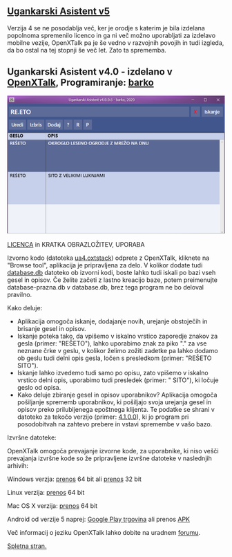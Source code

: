 ## <a href="https://ugankarskiasistent.ga" target="_blank">Ugankarski Asistent v5</a>

Verzija 4 se ne posodablja več, ker je orodje s katerim je bila izdelana popolnoma spremenilo licenco in ga ni več možno uporabljati za izdelavo mobilne vezije, OpenXTalk pa je še vedno v razvojnih povojih in tudi izgleda, da bo ostal na tej stopnji še več let. Zato ta sprememba.

## Ugankarski Asistent v4.0 - izdelano v <a href="https://github.com/OpenXTalk-org">OpenXTalk</a>, Programiranje: <a href="https://barko.ga" target="_blank">barko</a>
<p style="text-align:center;"><img src="ua.png" alt="Ugankarski Asistent"></p>

<a href="LICENSE">LICENCA</a> in KRATKA OBRAZLOŽITEV, UPORABA

Izvorno kodo (datoteka <a href="ua4.oxtstack">ua4.oxtstack</a>) odprete z OpenXTalk, kliknete na "Browse tool", aplikacija je pripravljena za delo. V kolikor dodate tudi <a href="database.db">database.db</a> datoteko ob izvorni kodi, boste lahko tudi iskali po bazi vseh gesel in opisov. Če želite začeti z lastno kreacijo baze, potem preimenujte database-prazna.db v database.db, brez tega program ne bo deloval pravilno.

Kako deluje:

* Aplikacija omogoča iskanje, dodajanje novih, urejanje obstoječih in brisanje gesel in opisov.
* Iskanje poteka tako, da vpišemo v iskalno vrstico zaporedje znakov za gesla (primer: "REŠETO"), lahko uporabimo znak za piko "." za vse neznane črke v geslu, v kolikor želimo zožiti zadetke pa lahko dodamo ob geslu tudi delni opis gesla, ločen s presledkom (primer: "REŠETO SITO").
* Iskanje lahko izvedemo tudi samo po opisu, zato vpišemo v iskalno vrstico delni opis, uporabimo tudi presledek (primer: " SITO"), ki ločuje geslo od opisa.
* Kako deluje zbiranje gesel in opisov uporabnikov? Aplikacija omogoča pošiljanje sprememb uporabnikov, ki pošiljajo svoja urejanja gesel in opisov preko prilubljenega epoštnega klijenta. Te podatke se shrani v datoteko za tekočo verzijo (primer: <a href="4.1.0.0">4.1.0.0</a>), ki jo program pri posodobitvah na zahtevo prebere in vstavi spremembe v vašo bazo.

Izvršne datoteke:

OpenXTalk omogoča prevajanje izvorne kode, za uporabnike, ki niso vešči prevajanja izvršne kode so že pripravljene izvršne datoteke v naslednjih arhivih:

Windows verzja: <a href="https://github.com/trinajstica/ua/raw/master/bin/ua64-windows.zip">prenos</a> 64 bit ali <a href="https://github.com/trinajstica/ua/raw/master/bin/ua32-windows.zip">prenos</a> 32 bit

Linux verzija: <a href="https://github.com/trinajstica/ua/raw/master/bin/ua64-linux.zip">prenos</a> 64 bit

Mac OS X verzija: <a href="https://github.com/trinajstica/ua/raw/master/bin/ua64-macosx.zip">prenos</a> 64 bit

Android od verzije 5 naprej: <a href="https://play.google.com/store/apps/details?id=com.preprosto.ua3">Google Play trgovina</a> ali prenos <a href="https://github.com/trinajstica/ua/raw/master/bin/ua4.apk">APK</a>


Več informacij o jeziku OpenXTalk lahko dobite na uradnem <a href="https://forums.openxtalk.org/">forumu</a>.

<a href="https://trinajstica.github.io/ua/">Spletna stran.</a>
